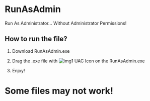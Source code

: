# RunAsAdmin
Run As Administrator... Without Administrator Permissions!

## How to run the file?

1. Download RunAsAdmin.exe

2. Drag the .exe file with ![img1](https://i.imgur.com/SC849Tx.png) UAC Icon on the RunAsAdmin.exe

3. Enjoy!

# Some files may not work! 
